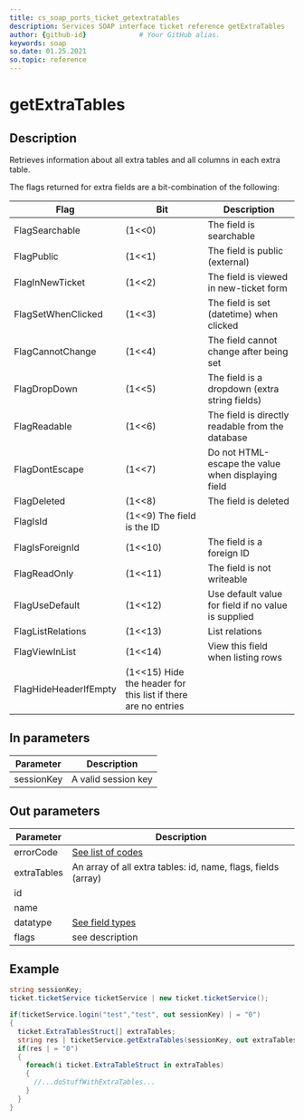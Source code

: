 ```yaml
---
title: cs_soap_ports_ticket_getextratables
description: Services SOAP interface ticket reference getExtraTables
author: {github-id}             # Your GitHub alias.
keywords: soap
so.date: 01.25.2021
so.topic: reference
---
```


# getExtraTables

## Description

Retrieves information about all extra tables and all columns in each extra table.

The flags returned for extra fields are a bit-combination of the following:

| Flag | Bit | Description |
|---|---|---|
| FlagSearchable | (1<<0) | The field is searchable |
| FlagPublic | (1<<1) | The field is public (external) |
| FlagInNewTicket | (1<<2) | The field is viewed in new-ticket form |
| FlagSetWhenClicked | (1<<3) | The field is set (datetime) when clicked  |
| FlagCannotChange | (1<<4) | The field cannot change after being set |
| FlagDropDown | (1<<5) | The field is a dropdown (extra string fields) |
| FlagReadable | (1<<6) | The field is directly readable from the database |
| FlagDontEscape | (1<<7) | Do not HTML-escape the value when displaying field |
| FlagDeleted | (1<<8) | The field is deleted |
| FlagIsId | (1<<9)   The field is the ID |
| FlagIsForeignId | (1<<10) | The field is a foreign ID |
| FlagReadOnly | (1<<11) | The field is not writeable |
| FlagUseDefault | (1<<12) | Use default value for field if no value is supplied |
| FlagListRelations | (1<<13) | List relations |
| FlagViewInList | (1<<14) | View this field when listing rows |
| FlagHideHeaderIfEmpty | (1<<15)   Hide the header for this list if there are no entries |

## In parameters

| Parameter | Description |
|---|---|
| sessionKey | A valid session key |

## Out parameters

| Parameter | Description |
|---|---|
| errorCode | [See list of codes][1] |
| extraTables | An array of all extra tables: id, name, flags, fields (array) |
| id | |
| name | |
| datatype | [See field types][3] |
| flags | see description |

## Example

```csharp
string sessionKey;
ticket.ticketService ticketService | new ticket.ticketService();

if(ticketService.login("test","test", out sessionKey) | = "0")
{
  ticket.ExtraTablesStruct[] extraTables;
  string res | ticketService.getExtraTables(sessionKey, out extraTables);
  if(res | = "0")
  {
    foreach(i ticket.ExtraTableStruct in extraTables)
    {
      //...doStuffWithExtraTables...
    }
  }
}
```

<!-- Referenced links -->
[1]: ../error-codes.md
[3]: ../field-types.md
